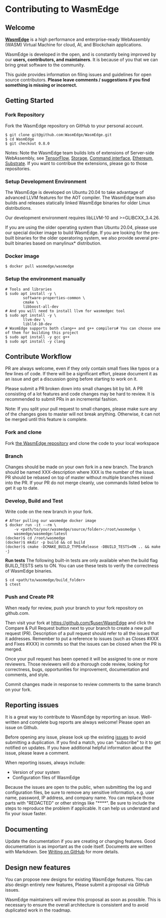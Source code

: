 # Contributing to WasmEdge


## Welcome

[**WasmEdge**](https://github.com/WasmEdge/WasmEdge) is a high performance and enterprise-ready WebAssembly (WASM) Virtual Machine for cloud, AI, and Blockchain applications.

WasmEdge is developed in the open, and is constantly being improved by our **users, contributors, and maintainers**. It is because of you that we can bring great software to the community.

This guide provides information on filing issues and guidelines for open source contributors. **Please leave comments / suggestions if you find something is missing or incorrect.**



## Getting Started


### Fork Repository

Fork the WasmEdge repository on GitHub to your personal account.


```
$ git clone git@github.com:WasmEdge/WasmEdge.git
$ cd WasmEdge
$ git checkout 0.8.0
```

Notes: Note the WasmEdge team builds lots of extensions of Server-side WebAssembly, see [TensorFlow](https://github.com/second-state/SSVM-tensorflow), [Storage](https://github.com/second-state/SSVM-storage), [Command interface](https://github.com/second-state/ssvm_process_interface), [Ethereum](https://github.com/second-state/SSVM-evmc), [Substrate](https://github.com/second-state/substrate-ssvm-node). If you want to contribue the extensions, please go to those repositories.


### Setup Development Environment

The WasmEdge is developed on Ubuntu 20.04 to take advantage of advanced LLVM features for the AOT compiler. The WasmEdge team also builds and releases statically linked WasmEdge binaries for older Linux distributions.

Our development environment requires libLLVM-10 and >=GLIBCXX_3.4.26.

If you are using the older operating system than Ubuntu 20.04, please use our special docker image to build WasmEdge. If you are looking for the pre-built binaries for the older operatoring system, we also provide several pre-built binaries based on manylinux* distribution.




### Docker image



```
$ docker pull wasmedge/wasmedge
```



### Setup the environment manually

```
# Tools and libraries
$ sudo apt install -y \
        software-properties-common \
        cmake \
        libboost-all-dev
# And you will need to install llvm for wasmedgec tool
$ sudo apt install -y \
        llvm-dev \
        liblld-10-dev
# WasmEdge supports both clang++ and g++ compilers# You can choose one of them for building this project
$ sudo apt install -y gcc g++
$ sudo apt install -y clang
```



## Contribute Workflow

PR are always welcome, even if they only contain small fixes like typos or a few lines of code. If there will be a significant effort, please document it as an issue and get a discussion going before starting to work on it.


Please submit a PR broken down into small changes bit by bit. A PR consisting of a lot features and code changes may be hard to review. It is recommended to submit PRs in an incremental fashion.


Note: If you split your pull request to small changes, please make sure any of the changes goes to master will not break anything. Otherwise, it can not be merged until this feature is complete.


### Fork and clone

Fork [the WasmEdge repository](https://github.com/WasmEdge/WasmEdge) and clone the code to your local workspace


### Branch

Changes should be made on your own fork in a new branch. The branch should be named XXX-description where XXX is the number of the issue. PR should be rebased on top of master without multiple branches mixed into the PR. If your PR do not merge cleanly, use commands listed below to get it up to date.



### Develop, Build and Test

Write code on the new branch in your fork.


```
# After pulling our wasmedge docker image
$ docker run -it --rm \
    -v <path/to/your/wasmedge/source/folder>:/root/wasmedge \
    wasmedge/wasmedge:latest
(docker)$ cd /root/wasmedge
(docker)$ mkdir -p build && cd build
(docker)$ cmake -DCMAKE_BUILD_TYPE=Release -DBUILD_TESTS=ON .. && make -j
```

**Run tests**
The following built-in tests are only available when the build flag BUILD_TESTS sets to ON.
You can use these tests to verify the correctness of WasmEdge binaries.


```
$ cd <path/to/wasmedge/build_folder>
$ ctest
```



### Push and Create PR

When ready for review, push your branch to your fork repository on github.com.

Then visit your fork at https://github.com/$user/WasmEdge and click the Compare & Pull Request button next to your branch to create a new pull request (PR). Description of a pull request should refer to all the issues that it addresses. Remember to put a reference to issues (such as Closes #XXX and Fixes #XXX) in commits so that the issues can be closed when the PR is merged.

Once your pull request has been opened it will be assigned to one or more reviewers. Those reviewers will do a thorough code review, looking for correctness, bugs, opportunities for improvement, documentation and comments, and style.

Commit changes made in response to review comments to the same branch on your fork.



## Reporting issues

It is a great way to contribute to WasmEdge by reporting an issue. Well-written and complete bug reports are always welcome! Please open an issue on Github.


Before opening any issue, please look up the existing [issues](https://github.com/WasmEdge/WasmEdge/issues) to avoid submitting a duplication. If you find a match, you can "subscribe" to it to get notified on updates. If you have additional helpful information about the issue, please leave a comment.


When reporting issues, always include:

* Version of your system
* Configuration files of WasmEdge

Because the issues are open to the public, when submitting the log and configuration files, be sure to remove any sensitive information, e.g. user name, password, IP address, and company name. You can replace those parts with "REDACTED" or other strings like "****".
Be sure to include the steps to reproduce the problem if applicable. It can help us understand and fix your issue faster.


## Documenting

Update the documentation if you are creating or changing features. Good documentation is as important as the code itself.
Documents are written with Markdown. See [Writing on GitHub](https://help.github.com/categories/writing-on-github/) for more details.


## Design new features

You can propose new designs for existing WasmEdge features. You can also design entirely new features, Please submit a proposal via GitHub issues.


WasmEdge maintainers will review this proposal as soon as possible. This is necessary to ensure the overall architecture is consistent and to avoid duplicated work in the roadmap.
